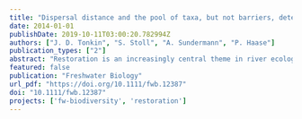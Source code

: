 ```yaml
---
title: "Dispersal distance and the pool of taxa, but not barriers, determine the colonisation of restored river reaches by benthic invertebrates"
date: 2014-01-01
publishDate: 2019-10-11T03:00:20.782994Z
authors: ["J. D. Tonkin", "S. Stoll", "A. Sundermann", "P. Haase"]
publication_types: ["2"]
abstract: "Restoration is an increasingly central theme in river ecology. Recent studies have highlighted the importance of the species pool in the surrounding river network for determining colonisation of restored river reaches by both invertebrates and fish. Using a comprehensive data set of 21 river restoration sites and 292 sites in the immediate surroundings, we tested the influence of distance to nearest colonist source on invertebrate colonisation based on a comparison of river network distances and Euclidean distances, expecting river network distances would better align with colonisation rates. We then assessed the importance of dispersal distance in relation to several other parameters, such as the number and intensity of barriers along the river network, surrounding taxon pool occupancy rate, physical characteristics of the restored sites and restoration techniques used in determining colonisation of commonly occurring benthic invertebrates. We hypothesised that (i) distance would be critical, with colonisation of restored sites declining with increasing distance; (ii) barriers between these sites would be a minor, but taxon-specific, influence on the colonisation; and (iii) the higher the regional pool occupancy rate of a certain taxon, the higher its probability of presence at a restored site. Overall, taxon pool occupancy rate was the most important driver of colonisation likelihood, followed by distance to nearest source, with the first kilometre particularly important. The effect of barriers was minor but significant, and taxon identity had no effect on the predictive ability of the model. Factors associated with the restoration projects such as techniques used and physical characteristics had minor influences, being completely outweighed by taxon pool and dispersal-related factors. To gauge the likelihood of successful outcomes of habitat restoration projects, we suggest it is important to assess regional taxon pools and ensure distances between healthy populations are minimised. These results clearly emphasise the importance of spatial planning for restoration projects."
featured: false
publication: "Freshwater Biology"
url_pdf: "https://doi.org/10.1111/fwb.12387"
doi: "10.1111/fwb.12387"
projects: ['fw-biodiversity', 'restoration']
---
```


